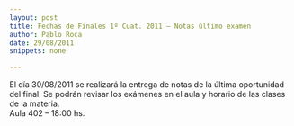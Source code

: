 ```yaml
---
layout: post
title: Fechas de Finales 1º Cuat. 2011 – Notas último examen
author: Pablo Roca
date: 29/08/2011
snippets: none

---
```

<div class="entry-content">
						<p>El día 30/08/2011 se realizará la entrega de notas de la última oportunidad del final. Se podrán revisar los exámenes en el aula  y horario de las clases de la materia.<br>
Aula 402 – 18:00 hs.</p>
											</div>
